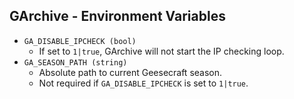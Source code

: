 ## GArchive - Environment Variables

- `GA_DISABLE_IPCHECK (bool)`
    - If set to `1|true`, GArchive will not start the IP checking loop.
- `GA_SEASON_PATH (string)`
    - Absolute path to current Geesecraft season.
    - Not required if `GA_DISABLE_IPCHECK` is set to `1|true`.
